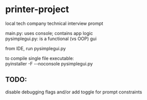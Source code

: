 # printer-project

local tech company technical interview prompt

main.py: uses console; contains app logic<br>
pysimplegui.py: is a functional (vs OOP) gui

from IDE, run pysimplegui.py

to compile single file executable:<br>
pyinstaller -F --noconsole pysimplegui.py

## TODO:
disable debugging flags and/or
add toggle for prompt constraints
